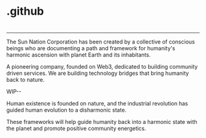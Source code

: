 # .github
#
#
------------

The Sun Nation Corporation has been created by a collective of conscious beings who are documenting a path and framework for humanity's harmonic ascension with planet Earth and its inhabitants.

A pioneering company, founded on Web3, dedicated to building community driven services. We are building technology bridges that bring humanity back to nature.





WIP--

Human existence is founded on nature, and the industrial revolution has guided human evolution to a disharmonic state. 

These frameworks will help guide humanity back into a harmonic state with the planet and promote positive community energetics.
